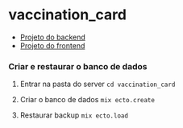 # vaccination_card

- [Projeto do backend](https://github.com/gabiSato/vaccination_card/tree/master/vaccination_card)
- [Projeto do frontend](https://github.com/gabiSato/vaccination_card/tree/master/vaccination_card_front)

### Criar e restaurar o banco de dados

1. Entrar na pasta do server
   `cd vaccination_card`

2. Criar o banco de dados
   `mix ecto.create`

3. Restaurar backup
   `mix ecto.load`
